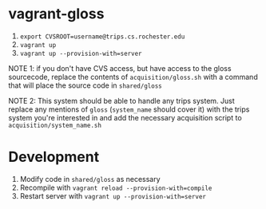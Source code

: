 # vagrant-gloss

1. `export CVSROOT=username@trips.cs.rochester.edu`
2. `vagrant up`
3. `vagrant up --provision-with=server`


NOTE 1: if you don't have CVS access, but have access to the gloss sourcecode, replace the contents of `acquisition/gloss.sh` with a command that will place the source code in `shared/gloss`

NOTE 2: This system should be able to handle any trips system.  Just replace any mentions of `gloss` (`system_name` should cover it) with the trips system you're interested in and add the necessary acquisition script to `acquisition/system_name.sh`

# Development

1. Modify code in `shared/gloss` as necessary
2. Recompile with `vagrant reload --provision-with=compile`
3. Restart server with `vagrant up --provision-with=server`
